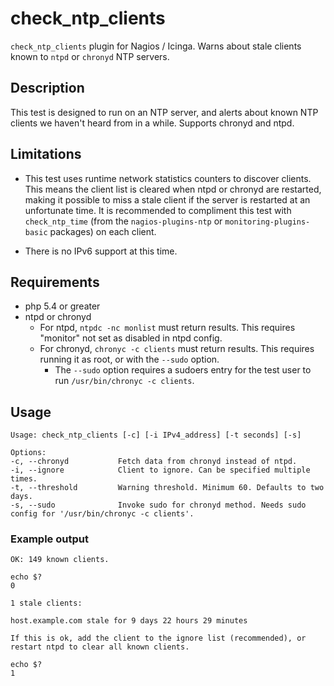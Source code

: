 # check_ntp_clients
`check_ntp_clients` plugin for Nagios / Icinga. Warns about stale clients known to `ntpd` or `chronyd` NTP servers.

## Description
This test is designed to run on an NTP server, and alerts about known NTP clients we haven't heard from in a while. Supports chronyd and ntpd. 

## Limitations
* This test uses runtime network statistics counters to discover clients. This means the client list is cleared when ntpd or chronyd are restarted, making it possible to miss a stale client if the server is restarted at an unfortunate time. It is recommended to compliment this test with `check_ntp_time` (from the `nagios-plugins-ntp` or `monitoring-plugins-basic` packages) on each client.

* There is no IPv6 support at this time.

## Requirements
* php 5.4 or greater
* ntpd or chronyd
    * For ntpd, `ntpdc -nc monlist` must return results. This requires "monitor" not set as disabled in ntpd config.
    * For chronyd, `chronyc -c clients` must return results. This requires running it as root, or with the `--sudo` option.
        * The `--sudo` option requires a sudoers entry for the test user to run `/usr/bin/chronyc -c clients`.

## Usage
```
Usage: check_ntp_clients [-c] [-i IPv4_address] [-t seconds] [-s]

Options:
-c, --chronyd           Fetch data from chronyd instead of ntpd.
-i, --ignore            Client to ignore. Can be specified multiple times.
-t, --threshold         Warning threshold. Minimum 60. Defaults to two days.
-s, --sudo              Invoke sudo for chronyd method. Needs sudo config for '/usr/bin/chronyc -c clients'.
```

### Example output
```
OK: 149 known clients.

echo $?
0
```

```
1 stale clients:

host.example.com stale for 9 days 22 hours 29 minutes

If this is ok, add the client to the ignore list (recommended), or restart ntpd to clear all known clients.

echo $?
1
```

